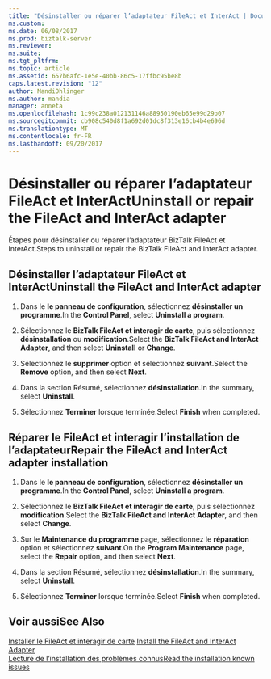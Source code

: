 ```yaml
---
title: "Désinstaller ou réparer l’adaptateur FileAct et InterAct | Documents Microsoft"
ms.custom: 
ms.date: 06/08/2017
ms.prod: biztalk-server
ms.reviewer: 
ms.suite: 
ms.tgt_pltfrm: 
ms.topic: article
ms.assetid: 657b6afc-1e5e-40bb-86c5-17ffbc95be8b
caps.latest.revision: "12"
author: MandiOhlinger
ms.author: mandia
manager: anneta
ms.openlocfilehash: 1c99c238a012131146a88950190eb65e99d29b07
ms.sourcegitcommit: cb908c540d8f1a692d01dc8f313e16cb4b4e696d
ms.translationtype: MT
ms.contentlocale: fr-FR
ms.lasthandoff: 09/20/2017
---
```

# <a name="uninstall-or-repair-the-fileact-and-interact-adapter"></a><span data-ttu-id="302b5-102">Désinstaller ou réparer l’adaptateur FileAct et InterAct</span><span class="sxs-lookup"><span data-stu-id="302b5-102">Uninstall or repair the FileAct and InterAct adapter</span></span>
<span data-ttu-id="302b5-103">Étapes pour désinstaller ou réparer l’adaptateur BizTalk FileAct et InterAct.</span><span class="sxs-lookup"><span data-stu-id="302b5-103">Steps to uninstall or repair the BizTalk FileAct and InterAct adapter.</span></span>  
  
## <a name="uninstall-the-fileact-and-interact-adapter"></a><span data-ttu-id="302b5-104">Désinstaller l’adaptateur FileAct et InterAct</span><span class="sxs-lookup"><span data-stu-id="302b5-104">Uninstall the FileAct and InterAct adapter</span></span>  
  
1.  <span data-ttu-id="302b5-105">Dans le **le panneau de configuration**, sélectionnez **désinstaller un programme**.</span><span class="sxs-lookup"><span data-stu-id="302b5-105">In the **Control Panel**, select **Uninstall a program**.</span></span>  
  
2.  <span data-ttu-id="302b5-106">Sélectionnez le **BizTalk FileAct et interagir de carte**, puis sélectionnez **désinstallation** ou **modification**.</span><span class="sxs-lookup"><span data-stu-id="302b5-106">Select the **BizTalk FileAct and InterAct Adapter**, and then select **Uninstall** or **Change**.</span></span>  
  
3.  <span data-ttu-id="302b5-107">Sélectionnez le **supprimer** option et sélectionnez **suivant**.</span><span class="sxs-lookup"><span data-stu-id="302b5-107">Select the **Remove** option, and then select **Next**.</span></span>  
  
4.  <span data-ttu-id="302b5-108">Dans la section Résumé, sélectionnez **désinstallation**.</span><span class="sxs-lookup"><span data-stu-id="302b5-108">In the summary, select **Uninstall**.</span></span>  
  
5.  <span data-ttu-id="302b5-109">Sélectionnez **Terminer** lorsque terminée.</span><span class="sxs-lookup"><span data-stu-id="302b5-109">Select **Finish** when completed.</span></span>

## <a name="repair-the-fileact-and-interact-adapter-installation"></a><span data-ttu-id="302b5-110">Réparer le FileAct et interagir l’installation de l’adaptateur</span><span class="sxs-lookup"><span data-stu-id="302b5-110">Repair the FileAct and InterAct adapter installation</span></span>  
  
1.  <span data-ttu-id="302b5-111">Dans le **le panneau de configuration**, sélectionnez **désinstaller un programme**.</span><span class="sxs-lookup"><span data-stu-id="302b5-111">In the **Control Panel**, select **Uninstall a program**.</span></span>  
  
2.  <span data-ttu-id="302b5-112">Sélectionnez le **BizTalk FileAct et interagir de carte**, puis sélectionnez **modification**.</span><span class="sxs-lookup"><span data-stu-id="302b5-112">Select the **BizTalk FileAct and InterAct Adapter**, and then select **Change**.</span></span>  
3.  <span data-ttu-id="302b5-113">Sur le **Maintenance du programme** page, sélectionnez le **réparation** option et sélectionnez **suivant**.</span><span class="sxs-lookup"><span data-stu-id="302b5-113">On the **Program Maintenance** page, select the **Repair** option, and then select **Next**.</span></span>  
  
4.  <span data-ttu-id="302b5-114">Dans la section Résumé, sélectionnez **désinstallation**.</span><span class="sxs-lookup"><span data-stu-id="302b5-114">In the summary, select **Uninstall**.</span></span>  
  
5.  <span data-ttu-id="302b5-115">Sélectionnez **Terminer** lorsque terminée.</span><span class="sxs-lookup"><span data-stu-id="302b5-115">Select **Finish** when completed.</span></span>
  
## <a name="see-also"></a><span data-ttu-id="302b5-116">Voir aussi</span><span class="sxs-lookup"><span data-stu-id="302b5-116">See Also</span></span>  
<span data-ttu-id="302b5-117">[Installer le FileAct et interagir de carte](../../adapters-and-accelerators/fileact-interact/install-the-fileact-and-interact-adapter.md) </span><span class="sxs-lookup"><span data-stu-id="302b5-117">[Install the FileAct and InterAct Adapter](../../adapters-and-accelerators/fileact-interact/install-the-fileact-and-interact-adapter.md) </span></span>  
 [<span data-ttu-id="302b5-118">Lecture de l’installation des problèmes connus</span><span class="sxs-lookup"><span data-stu-id="302b5-118">Read the installation known issues</span></span>](../../adapters-and-accelerators/fileact-interact/read-the-installation-known-issues.md)